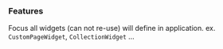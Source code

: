 ### Features
Focus all widgets (can not re-use) will define in application.
ex. `CustomPageWidget`, `CollectionWidget` ...